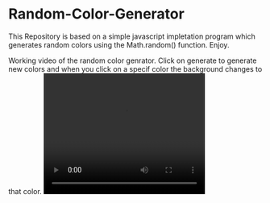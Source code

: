 # Random-Color-Generator
This Repository is based on a simple javascript impletation program which generates random colors using the Math.random() function. Enjoy.

Working video of the random color genrator. Click on generate to generate new colors and when you click on a specif color the background changes to that color.
<video width="320" height="240" controls>
  <source src="file:///C:/Users/Disha%20Mittal/Videos/Screen%20Recordings/Screen%20Recording%202025-03-07%20001520.mp4" type="video/mp4">
</video>
